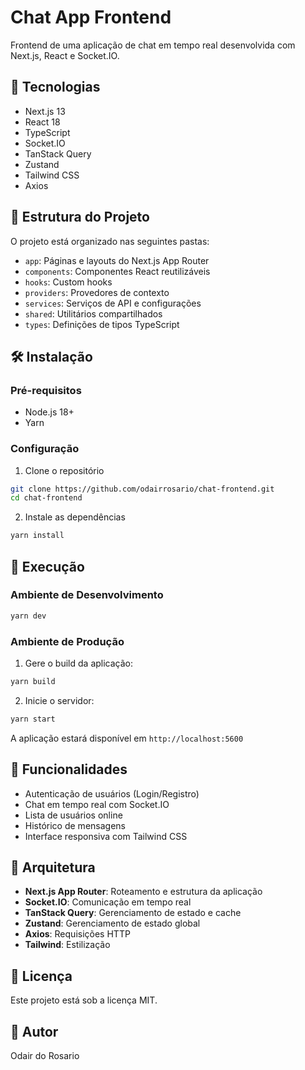 # Chat App Frontend

Frontend de uma aplicação de chat em tempo real desenvolvida com Next.js, React e Socket.IO.

## 🚀 Tecnologias

- Next.js 13
- React 18
- TypeScript
- Socket.IO
- TanStack Query
- Zustand
- Tailwind CSS
- Axios

## 📁 Estrutura do Projeto

O projeto está organizado nas seguintes pastas:

- `app`: Páginas e layouts do Next.js App Router
- `components`: Componentes React reutilizáveis
- `hooks`: Custom hooks
- `providers`: Provedores de contexto
- `services`: Serviços de API e configurações
- `shared`: Utilitários compartilhados
- `types`: Definições de tipos TypeScript

## 🛠️ Instalação

### Pré-requisitos

- Node.js 18+
- Yarn

### Configuração

1. Clone o repositório
```bash
git clone https://github.com/odairrosario/chat-frontend.git
cd chat-frontend
```

2. Instale as dependências
```bash
yarn install
```

## 🚀 Execução

### Ambiente de Desenvolvimento
```bash
yarn dev
```

### Ambiente de Produção

1. Gere o build da aplicação:

```bash
yarn build
```

2. Inicie o servidor:
```bash
yarn start
```

A aplicação estará disponível em `http://localhost:5600`

## 📱 Funcionalidades

- Autenticação de usuários (Login/Registro)
- Chat em tempo real com Socket.IO
- Lista de usuários online
- Histórico de mensagens
- Interface responsiva com Tailwind CSS

## 🔧 Arquitetura

- **Next.js App Router**: Roteamento e estrutura da aplicação
- **Socket.IO**: Comunicação em tempo real
- **TanStack Query**: Gerenciamento de estado e cache
- **Zustand**: Gerenciamento de estado global
- **Axios**: Requisições HTTP
- **Tailwind**: Estilização

## 📝 Licença

Este projeto está sob a licença MIT.

## 👤 Autor

Odair do Rosario
